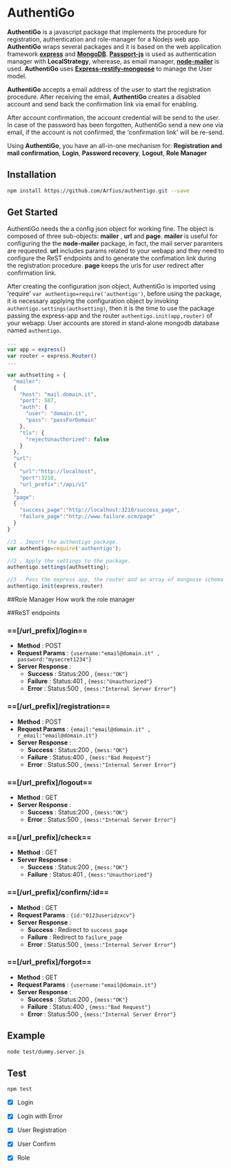 # AuthentiGo
**AuthentiGo** is a javascript package that implements the procedure for registration, authentication and role-manager for a Nodejs web app. **AuthentiGo** wraps several packages and it is based on the web application framework [**express**](https://expressjs.com) and [**MongoDB**](http://www.mongodb.com). [**Passport-js**](http://www.passportjs.org) is used as authentication manager with **LocalStrategy**, wherease, as email manager, [**node-mailer**](http://www.nodemailer.com) is used. **AuthentiGo** uses [**Express-restify-mongoose**](https://florianholzapfel.github.io/express-restify-mongoose/) to manage the User model.

**AuthentiGo** accepts a email address of the user to start the registration procedure. After receiving the email, **AuthentiGo** creates a disabled account and send back the confirmation link via email for enabling. 

After account confirmation, the account credential will be send to the user. In case of the password has been forgotten, AuthentiGo send a new one via email, if the account is not confirmed, the 'confirmation link' will be re-send.

Using **AuthentiGo**, you have an all-in-one mechanism for: **Registration and mail confirmation**, **Login**, **Password recovery**, **Logout**, **Role Manager**


## Installation

```sh
npm install https://github.com/Arfius/authentigo.git --save
```

## Get Started
AuthentiGo needs the a config json object for working fine. The object is composed of three sub-objects: **mailer** , **url** and **page**. **mailer**  is useful for configuring the the **node-mailer** package, in fact, the mail server paramters are requested. **url** includes params related to your webapp and they need to configure the ReST endpoints and to generate the confimation link during the registration procedure.  **page** keeps the urls for user redirect after confirmation link.

After creating the configuration json object, AuthentiGo is imported using 'require' `var authentigo=require('authentigo')`, before using the package, it is necessary applying the configuration object by invoking `authentigo.settings(authsetting)`, then it is the time to use the package passing the express-app and the router `authentigo.init(app,router)` of your webapp. User accounts are stored in stand-alone mongodb database named `authentigo`.


```js
...
var app = express()
var router = express.Router()
...

var authsetting = {
  "mailer":
  {
    "host": "mail.domain.it",
    "port": 587,
    "auth": {
      "user": "domain.it",
      "pass": "passForDomain"
    },
    "tls": {
      "rejectUnauthorized": false
    }
  },
  "url":
  {
    "url":"http://localhost",
    "port":3210,
    "url_prefix":"/api/v1"
  },
  "page":
  {
    "success_page":"http://localhost:3210/success_page",
    "failure_page":"http://www.failure.ocm/page"
  }
}

//1 . Import the authentigo package.
var authentigo=require('authentigo');

//2 . Apply the settings to the package.
authentigo.settings(authsetting);

//3 . Pass the express app, the router and an array of mongoose schema to authentigo.
authentigo.init(express,router)
```
##Role Manager
How work the role manager

##ReST endpoints 
### ==[/url_prefix]/login==
* **Method** : POST
* **Request Params** : `{username:"email@domain.it" , password:"mysecret1234"}` 
* **Server Response** : 
	* **Success** : Status:200 , `{mess:"OK"}`
	* **Failure** : Status:401 , `{mess:"Unauthorized"}`
	* **Error** : Status:500 , `{mess:"Internal Server Error"}`

### ==[/url_prefix]/registration== 
* **Method** : POST
* **Request Params** : `{email:"email@domain.it" , r_email:"email@domain.it"}` 
* **Server Response** : 
	* **Success** : Status:200 , `{mess:"OK"}`
	* **Failure** : Status:400 , `{mess:"Bad Request"}`
	* **Error** : Status:500 , `{mess:"Internal Server Error"}`

### ==[/url_prefix]/logout== 
* **Method** : GET
* **Server Response** : 
	* **Success** : Status:200 , `{mess:"OK"}`
	* **Error** : Status:500 , `{mess:"Internal Server Error"}`

### ==[/url_prefix]/check== 
* **Method** : GET
* **Server Response** : 
	* **Success** : Status:200 , `{mess:"OK"}`
	* **Failure** : Status:401 , `{mess:"Unauthorized"}`

### ==[/url_prefix]/confirm/:id==
* **Method** : GET
* **Request Params** : `{id:"0123useridzxcv"}` 
* **Server Response** : 
	* **Success** : Redirect to `success_page`
	* **Failure** : Redirect to `failure_page`
	* **Error** : Status:500 , `{mess:"Internal Server Error"}`

### ==[/url_prefix]/forgot==
* **Method** : GET
* **Request Params** : `{username:"email@domain.it"}` 
* **Server Response** : 
	* **Success** : Status:200 , `{mess:"OK"}`
	* **Failure** : Status:400 , `{mess:"Bad Request"}`
	* **Error** : Status:500 , `{mess:"Internal Server Error"}`


## Example

```sh
node test/dummy.server.js
```
## Test
```sh
npm test
```
- [X] Login
- [X] Login with Error
- [X] User Registration
- [X] User Confirm
- [X] Role

 